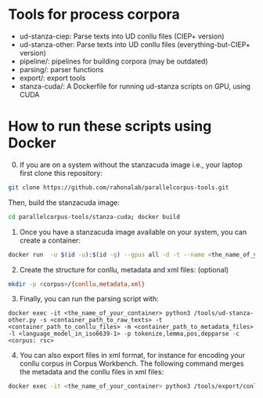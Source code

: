 # Tools for process corpora
* ud-stanza-ciep: Parse texts into UD conllu files (CIEP+ version)
* ud-stanza-other: Parse texts into UD conllu files (everything-but-CIEP+ version)
* pipeline/: pipelines for building corpora (may be outdated)
* parsing/: parser functions
* export/: export tools
* stanza-cuda/: A Dockerfile for running ud-stanza scripts on GPU, using CUDA

# How to run these scripts using Docker

0. If you are on a system without the stanzacuda image i.e., your laptop first clone this repository:

```bash
git clone https://github.com/rahonalab/parallelcorpus-tools.git
```

Then, build the stanzacuda image:

```bash
cd parallelcorpus-tools/stanza-cuda; docker build
```

1. Once you have a stanzacuda image available on your system, you can create a container:

```bash
docker run  -u $(id -u):$(id -g) --gpus all -d -t --name <the_name_of_your_container>           -v <local_path_to_raw_texts>:<mapping_to_container_path> -v <local_path_to_stanza_resources>:/stanza_resources          -v <local_path_to_these_scripts>:/tools verkerklab/stanzacuda:0.5
```

2. Create the structure for conllu, metadata and xml files: (optional)

```bash
mkdir -p <corpus>/{conllu,metadata,xml}
```

3. Finally, you can run the parsing script with:

```docker
docker exec -it <the_name_of_your_container> python3 /tools/ud-stanza-other.py -s <container_path_to_raw_texts> -t <container_path_to_conllu_files> -m <container_path_to_metadata_files> -l <language_model_in_iso6639-1> -p tokenize,lemma,pos,depparse -c <corpus: rsc>
```

4. You can also export files in xml format, for instance for encoding your conllu corpus in Corpus Workbench. The following command merges the metadata and the conllu files in xml files:

```bash
docker exec -it <the_name_of_your_container> python3 /tools/export/conllu2vrt.py -c <container_path_to_conllu_files> -m <container_path_to_metadata_files> -x <container_path_to_xml_files>
```
 
